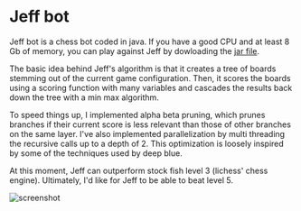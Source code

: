 # Jeff bot

Jeff bot is a chess bot coded in java. If you have a good CPU and at least 8 Gb of memory, you can play against Jeff by dowloading the [jar file](https://github.com/BorysSerbyn/Jeff-bot/tree/master/out/artifacts/chess_jar).

The basic idea behind Jeff's algorithm is that it creates a tree of boards stemming out of the current game configuration. Then, it scores the boards using a scoring function with many variables and cascades the results back down the tree with a min max algorithm. 

To speed things up, I implemented alpha beta pruning, which prunes branches if their current score is less relevant than those of other branches on the same layer. I've also implemented parallelization by multi threading the recursive calls up to a depth of 2. This optimization is loosely inspired by some of the techniques used by deep blue.

At this moment, Jeff can outperform stock fish level 3 (lichess' chess engine). Ultimately, I'd like for Jeff to be able to beat level 5.

![screenshot](https://i.imgur.com/MEmtkXk.jpg)
